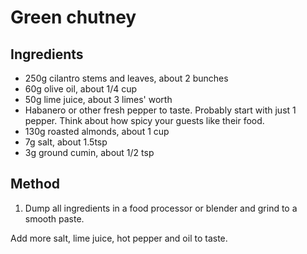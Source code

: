 # Green chutney

## Ingredients
* 250g cilantro stems and leaves, about 2 bunches 
* 60g olive oil, about 1/4 cup
* 50g lime juice, about 3 limes' worth
* Habanero or other fresh pepper to taste. Probably start with just 1 pepper.
  Think about how spicy your guests like their food.
* 130g roasted almonds, about 1 cup
* 7g salt, about 1.5tsp
* 3g ground cumin, about 1/2 tsp

## Method

1. Dump all ingredients in a food processor or blender and grind to a smooth
   paste.
   
Add more salt, lime juice, hot pepper and oil to taste.
